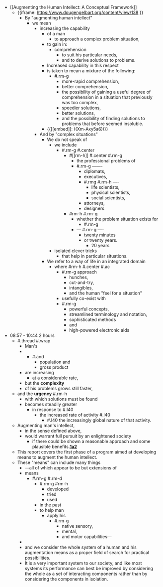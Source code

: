 - [[Augmenting the Human Intellect: A Conceptual Framework]]
    - {{iframe: https://www.dougengelbart.org/content/view/138 }}
        - By "augmenting human intellect" 
            - we mean 
                - increasing the capability 
                    - of a man 
                        - to approach a complex problem situation, 
                    - to gain  in:
                        - comprehension
                            -  to suit his particular needs, 
                            - and to derive solutions to problems. 
                    - Increased capability in this respect
                    -  is taken to mean a mixture of the following: 
                        - #.rm-g
                            - more-rapid comprehension, 
                            - better comprehension, 
                            - the possibility of gaining a useful degree of comprehension in a situation that previously was too complex, 
                            - speedier solutions, 
                            - better solutions, 
                            - and the possibility of finding solutions to problems that before seemed insoluble.
                    - {{[[embed]]: ((Xm-Axy5a6))}}
                -  And by "complex situations" 
                    - We do not speak of 
                        - we include
                            - #.rm-g #.center
                                -  #[[rm-h]] #.center #.rm-g
                                    -  the professional problems of 
                                    - #.rm-g ——-
                                        - diplomats, 
                                        - executives, 
                                        - #.rmg #.rm-h —-
                                            - life scientists, 
                                            - physical scientists, 
                                            - social scientists, 
                                        -  attorneys, 
                                        - designers
                                -  #rm-h #.rm-g
                                    - whether the problem situation exists for 
                                        - #.rm-g
                                    - — #.rm-g —-
                                        - twenty minutes 
                                        - or twenty years. 
                                            - 20 years 
                        - isolated clever tricks 
                            - that help in particular situations. 
                    - We refer to a way of life in an integrated domain 
                        - where #rm-h #.center  #.ac 
                            - #.rm-g approach 
                                - hunches, 
                                - cut-and-try, 
                                - intangibles,
                                -  and the human "feel for a situation" 
                            - usefully co-exist with 
                            - #.rm-g 
                                - powerful concepts, 
                                - streamlined terminology and notation, 
                                - sophisticated methods
                                - and
                                -  high-powered electronic aids
- 08:57 - 10:44 2 hours
    - #.thread #.wrap 
        - Man's 
        - + #.and
            - population and 
            - gross product
        -  are increasing 
            - at a considerable rate, 
        - but the __complexity__ 
        - of his problems grows still faster, 
    - and the __urgency__ #.rm-h
        - with which solutions must be found 
        - becomes steadily greater
            -  in response to #.l40
                - the increased rate of activity #.l40
                    -  #.l40 the increasingly global nature of that activity. 
    - Augmenting man's intellect, 
        - in the sense defined above, 
        - would warrant full pursuit by an enlightened society
            -  if there could be shown a reasonable approach and some plausible benefits.**[1a2](https://www.dougengelbart.org/content/view/138/#1a2)**
    - This report covers the first phase of a program aimed at developing means to augment the human intellect. 
    - These "means" can include many things
        - —all of which appear to be but extensions of 
        - means 
            - #.rm-g #.rm-d
                - #.rm-g #rm-h
                    - developed 
                    - tried
                    - used 
                - in the past
                -  to help man
                    -  apply his 
                        - #.rm-g
                            - native sensory, 
                            - mental, 
                            - and motor capabilities—
        - 
        - and we consider the whole system of a human and his augmentation means as a proper field of search for practical possibilities.
        -  It is a very important system to our society, and like most systems its performance can best be improved by considering the whole as a set of interacting components rather than by considering the components in isolation.
